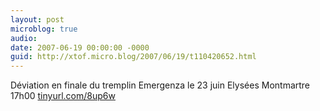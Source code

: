 ```yaml
---
layout: post
microblog: true
audio: 
date: 2007-06-19 00:00:00 -0000
guid: http://xtof.micro.blog/2007/06/19/t110420652.html
---
```

Déviation en finale du tremplin Emergenza le 23 juin Elysées Montmartre 17h00   [tinyurl.com/8up6w](http://tinyurl.com/8up6w)
